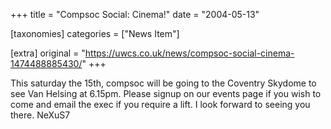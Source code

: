 +++
title = "Compsoc Social: Cinema!"
date = "2004-05-13"

[taxonomies]
categories = ["News Item"]

[extra]
original = "https://uwcs.co.uk/news/compsoc-social-cinema-1474488885430/"
+++

This saturday the 15th, compsoc will be going to the Coventry Skydome to see Van Helsing at 6.15pm. Please signup on our events page if you wish to come and email the exec if you require a lift. I look forward to seeing you there. NeXuS7

